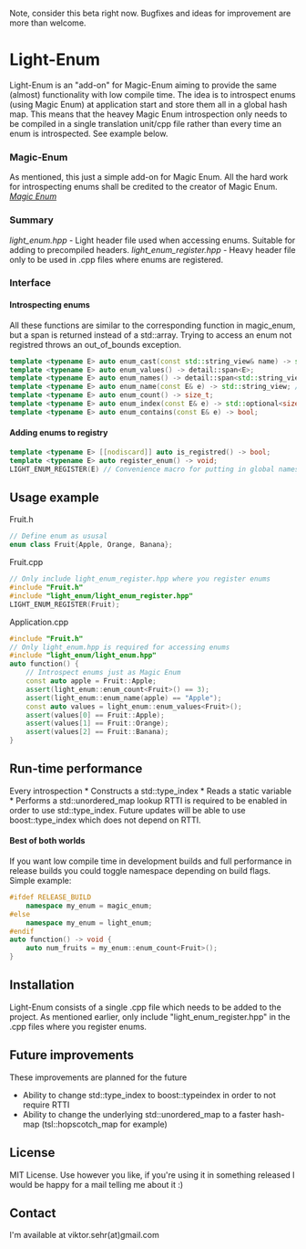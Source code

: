 Note, consider this beta right now. Bugfixes and ideas for improvement are more than welcome. 

# Light-Enum
Light-Enum is an "add-on" for Magic-Enum aiming to provide the same (almost) functionality with low compile time.
The idea is to introspect enums (using Magic Enum) at application start and store them all in a global hash map.
This means that the heavey Magic Enum introspection only needs to be compiled in a single translation unit/cpp file rather than every time an enum is introspected.
See example below.

### Magic-Enum
As mentioned, this just a simple add-on for Magic Enum. All the hard work for introspecting enums shall be credited to the creator of Magic Enum.
<em>[Magic Enum](https://github.com/Neargye/magic_enum)</em>

### Summary
<em>light_enum.hpp</em> - Light header file used when accessing enums. Suitable for adding to precompiled headers.
<em>light_enum_register.hpp</em> - Heavy header file only to be used in .cpp files where enums are registered.
 
### Interface

#### Introspecting enums
All these functions are similar to the corresponding function in magic_enum, but a span is returned instead of a std::array.
Trying to access an enum not registred throws an out_of_bounds exception.
```cpp
template <typename E> auto enum_cast(const std::string_view& name) -> std::optional<E>;
template <typename E> auto enum_values() -> detail::span<E>;
template <typename E> auto enum_names() -> detail::span<std::string_view>;
template <typename E> auto enum_name(const E& e) -> std::string_view; // Returns an empty string_view if invalid enum
template <typename E> auto enum_count() -> size_t;
template <typename E> auto enum_index(const E& e) -> std::optional<size_t>;
template <typename E> auto enum_contains(const E& e) -> bool;
```

#### Adding enums to registry
```cpp
template <typename E> [[nodiscard]] auto is_registred() -> bool;
template <typename E> auto register_enum() -> void;
LIGHT_ENUM_REGISTER(E) // Convenience macro for putting in global namespace 
```


## Usage example

Fruit.h
```cpp
// Define enum as ususal
enum class Fruit{Apple, Orange, Banana};
```

Fruit.cpp
```cpp
// Only include light_enum_register.hpp where you register enums
#include "Fruit.h"
#include "light_enum/light_enum_register.hpp"
LIGHT_ENUM_REGISTER(Fruit);
```

Application.cpp
```cpp
#include "Fruit.h"
// Only light_enum.hpp is required for accessing enums
#include "light_enum/light_enum.hpp"
auto function() {
	// Introspect enums just as Magic Enum
	const auto apple = Fruit::Apple;
	assert(light_enum::enum_count<Fruit>() == 3);
	assert(light_enum::enum_name(apple) == "Apple");
	const auto values = light_enum::enum_values<Fruit>();
	assert(values[0] == Fruit::Apple);
	assert(values[1] == Fruit::Orange);
	assert(values[2] == Fruit::Banana);
}
```





## Run-time performance
Every introspection 
	* Constructs a std::type_index 
	* Reads a static variable
	* Performs a std::unordered_map lookup
RTTI is required to be enabled in order to use std::type_index. Future updates will be able to use boost::type_index which does not depend on RTTI.
#### Best of both worlds
If you want low compile time in development builds and full performance in release builds you could toggle namespace depending on build flags.
Simple example:
```cpp
#ifdef RELEASE_BUILD
	namespace my_enum = magic_enum;
#else
	namespace my_enum = light_enum;
#endif
auto function() -> void {
	auto num_fruits = my_enum::enum_count<Fruit>();
}

```

## Installation
Light-Enum consists of a single .cpp file which needs to be added to the project.
As mentioned earlier, only include "light_enum_register.hpp" in the .cpp files where you register enums.

## Future improvements
These improvements are planned for the future
* Ability to change std::type_index to boost::typeindex in order to not require RTTI
* Ability to change the underlying std::unordered_map to a faster hash-map (tsl::hopscotch_map for example)

## License
MIT License.
Use however you like, if you're using it in something released I would be happy for a mail telling me about it :)

## Contact
I'm available at viktor.sehr(at)gmail.com
